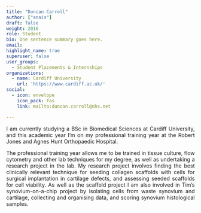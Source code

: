 ```yaml
---
title: "Duncan Carroll"
author: ["anais"]
draft: false
weight: 2016
role: Student
bio: One sentence summary goes here.
email:
highlight_name: true
superuser: false
user_groups:
  - Student Placements & Internships
organizations:
  - name: Cardiff University
    url: 'https://www.cardiff.ac.uk/'
social:
  - icon: envelope
    icon_pack: fas
    link: mailto:duncan.carroll@nhs.net

---
```

<style>
body {
text-align: justify}
</style>

I am currently studying a BSc in Biomedical Sciences at Cardiff University, and this academic year
I’m on my professional training year at the Robert Jones and Agnes Hunt Orthopaedic Hospital.

The professional training year allows me to be trained in tissue culture, flow cytometry and
other lab techniques for my degree, as well as undertaking a research project in the lab. My
research project involves finding the best clinically relevant technique for seeding collagen
scaffolds with cells for surgical implantation in cartilage defects, and assessing seeded
scaffolds for cell viability. As well as the scaffold project I am also involved in Tim’s
synovium-on-a-chip project by isolating cells from waste synovium and cartilage, collecting and
organising data, and scoring synovium histological samples. 
